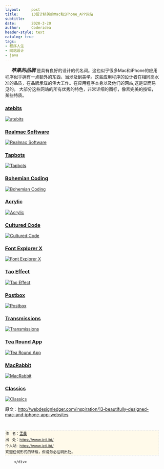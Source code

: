```yaml
---
layout:     post
title:      13设计精美的Mac和iPhone_APP网站
subtitle:   
date:       2020-3-20
author:     Coderidea
header-style: text
catalog: true
tags:
- 程序人生
- 网站设计
- java
--- 
```

<div class="postBody">
			<div id="cnblogs_post_body" class="blogpost-body"><p><span><span>     <em><strong><span style="font-size:16px;">苹果的品牌 </span></strong></em>是具有良好的设计的代名词。</span><span>这也似乎很多Mac和iPhone的应用程序似乎拥有一点额外的东西，当涉及到美学。</span><span>这些应用程序的设计者在相同高水准的品质，在品牌承载的伟大工作。</span><span>在应用程序本身以及他们的网站,这是显而易见的。</span></span><span><span> 大部分这些网站的所有优秀的特色，非常详细的图标，像素完美的按钮，某些特质。</span></span></p>
<h3><a href="http://www.atebits.com/">atebits</a></h3>
<p><a href="http://www.atebits.com/"><img src="http://webdesignledger.com/wp-content/uploads/2009/06/apple_sites_1.jpg" alt="atebits" /></a></p>
<h3><a href="http://www.realmacsoftware.com/">Realmac Software</a></h3>
<p><a href="http://www.realmacsoftware.com/"><img src="http://webdesignledger.com/wp-content/uploads/2009/06/apple_sites_2.jpg" alt="Realmac Software" /></a></p>
<h3><a href="http://tapbots.com/">Tapbots</a></h3>
<p><a href="http://tapbots.com/"><img src="http://webdesignledger.com/wp-content/uploads/2009/06/apple_sites_3.jpg" alt="Tapbots" /></a></p>
<h3><a href="http://www.bohemiancoding.com/index.html">Bohemian Coding</a></h3>
<p><a href="http://www.bohemiancoding.com/index.html"><img src="http://webdesignledger.com/wp-content/uploads/2009/06/apple_sites_4.jpg" alt="Bohemian Coding" /></a></p>
<h3><a href="http://www.acrylicapps.com/times/">Acrylic</a></h3>
<p><a href="http://www.acrylicapps.com/times/"><img src="http://webdesignledger.com/wp-content/uploads/2009/06/apple_sites_5.jpg" alt="Acrylic" /></a></p>
<h3><a href="http://www.culturedcode.com/things/">Cultured Code</a></h3>
<p><a href="http://www.culturedcode.com/things/"><img src="http://webdesignledger.com/wp-content/uploads/2009/06/apple_sites_6.jpg" alt="Cultured Code" /></a></p>
<h3><a href="http://www.fontexplorerx.com/">Font Explorer X</a></h3>
<p><a href="http://www.fontexplorerx.com/"><img src="http://webdesignledger.com/wp-content/uploads/2009/06/apple_sites_7.jpg" alt="Font Explorer X" /></a></p>
<h3><a href="http://www.taoeffect.com/espionage/">Tao Effect</a></h3>
<p><a href="http://www.taoeffect.com/espionage/"><img src="http://webdesignledger.com/wp-content/uploads/2009/06/apple_sites_13.jpg" alt="Tao Effect" /></a></p>
<h3><a href="http://www.postbox-inc.com/">Postbox</a></h3>
<p><a href="http://www.postbox-inc.com/"><img src="http://webdesignledger.com/wp-content/uploads/2009/06/apple_sites_8.jpg" alt="Postbox" /></a></p>
<h3><a href="http://www.transmissionapps.com/">Transmissions</a></h3>
<p><a href="http://www.transmissionapps.com/"><img src="http://webdesignledger.com/wp-content/uploads/2009/06/apple_sites_9.jpg" alt="Transmissions" /></a></p>
<h3><a href="http://tearoundapp.com/">Tea Round App</a></h3>
<p><a href="http://tearoundapp.com/"><img src="http://webdesignledger.com/wp-content/uploads/2009/06/apple_sites_10.jpg" alt="Tea Round App" /></a></p>
<h3><a href="http://macrabbit.com/espresso/">MacRabbit</a></h3>
<p><a href="http://macrabbit.com/espresso/"><img src="http://webdesignledger.com/wp-content/uploads/2009/06/apple_sites_11.jpg" alt="MacRabbit" /></a></p>
<h3><a href="http://www.classicsapp.com/">Classics</a></h3>
<p><a href="http://www.classicsapp.com/"><img src="http://webdesignledger.com/wp-content/uploads/2009/06/apple_sites_12.jpg" alt="Classics" /></a></p>
<p><span><span>原文：<a href="http://webdesignledger.com/inspiration/13-beautifully-designed-mac-and-iphone-app-websites">http://webdesignledger.com/inspiration/13-beautifully-designed-mac-and-iphone-app-websites</a></span></span></p>


<div id="ckepop"> </div>
<div>
<p id="PSignature" style="line-height:20px;background:#FFFAEA no-repeat 2% 50%;font-size:12px;border:#e0e0e0 1px dashed;">作   者：<a href="https://www.leti.ltd/">孟晨</a> <br /> 出   处：<a href="https://www.leti.ltd/">https://www.leti.ltd/</a> <br />个人站:  <a href="https://www.leti.ltd/">https://www.leti.ltd/</a><br />欢迎任何形式的转载，但请务必注明出处。</p>
</div></div><div id="MySignature"></div>
<div class="clear"></div>
<div id="blog_post_info_block">
<div id="BlogPostCategory"></div>
<div id="EntryTag"></div>
<div id="blog_post_info">
</div>
<div class="clear"></div>
<div id="post_next_prev"></div>
</div>


		</div>
